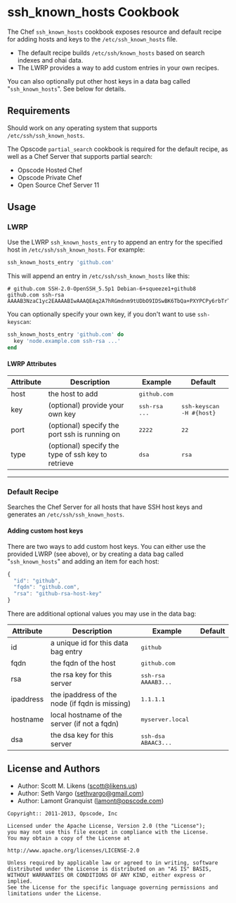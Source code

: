 ssh_known_hosts Cookbook
========================
The Chef `ssh_known_hosts` cookbook exposes resource and default recipe for adding hosts and keys to the `/etc/ssh_known_hosts` file.

- The default recipe builds `/etc/ssh/known_hosts` based on search indexes and ohai data.
- The LWRP provides a way to add custom entries in your own recipes.

You can also optionally put other host keys in a data bag called "`ssh_known_hosts`". See below for details.


Requirements
------------
Should work on any operating system that supports `/etc/ssh/ssh_known_hosts`.

The Opscode `partial_search` cookbook is required for the default recipe, as well as a Chef Server that supports partial search:

- Opscode Hosted Chef
- Opscode Private Chef
- Open Source Chef Server 11


Usage
-----
### LWRP

Use the LWRP `ssh_known_hosts_entry` to append an entry for the specified host in `/etc/ssh/ssh_known_hosts`. For example:

```ruby
ssh_known_hosts_entry 'github.com'
```

This will append an entry in `/etc/ssh/ssh_known_hosts` like this:

```text
# github.com SSH-2.0-OpenSSH_5.5p1 Debian-6+squeeze1+github8
github.com ssh-rsa AAAAB3NzaC1yc2EAAAABIwAAAQEAq2A7hRGmdnm9tUDbO9IDSwBK6TbQa+PXYPCPy6rbTrTtw7PHkccKrpp0yVhp5HdEIcKr6pLlVDBfOLX9QUsyCOV0wzfjIJNlGEYsdlLJizHhbn2mUjvSAHQqZETYP81eFzLQNnPHt4EVVUh7VfDESU84KezmD5QlWpXLmvU31/yMf+Se8xhHTvKSCZIFImWwoG6mbUoWf9nzpIoaSjB+weqqUUmpaaasXVal72J+UX2B+2RPW3RcT0eOzQgqlJL3RKrTJvdsjE3JEAvGq3lGHSZXy28G3skua2SmVi/w4yCE6gbODqnTWlg7+wC604ydGXA8VJiS5ap43JXiUFFAaQ==
```

You can optionally specify your own key, if you don't want to use `ssh-keyscan`:

```ruby
ssh_known_hosts_entry 'github.com' do
  key 'node.example.com ssh-rsa ...'
end
```

#### LWRP Attributes

<table>
  <thead>
    <tr>
      <th>Attribute</th>
      <th>Description</th>
      <th>Example</th>
      <th>Default</th>
    </tr>
  </thead>

  <tbody>
    <tr>
      <td>host</td>
      <td>the host to add</td>
      <td><tt>github.com</tt></td>
      <td></td>
    </tr>
    <tr>
      <td>key</td>
      <td>(optional) provide your own key</td>
      <td><tt>ssh-rsa ...</tt></td>
      <td><tt>ssh-keyscan -H #{host}</tt></td>
    </tr>
    <tr>
      <td>port</td>
      <td>(optional) specify the port ssh is running on</td>
      <td><tt>2222</tt></td>
      <td><tt>22</tt></td>
    </tr>
    <tr>
      <td>type</td>
      <td>(optional) specify the type of ssh key to retrieve</td>
      <td><tt>dsa</tt></td>
      <td><tt>rsa</tt></td>
    </tr>
  </tbody>
</table>

- - -

### Default Recipe

Searches the Chef Server for all hosts that have SSH host keys and generates an `/etc/ssh/ssh_known_hosts`.

#### Adding custom host keys

There are two ways to add custom host keys. You can either use the provided LWRP (see above), or by creating a data bag called "`ssh_known_hosts`" and adding an item for each host:

```javascript
{
  "id": "github",
  "fqdn": "github.com",
  "rsa": "github-rsa-host-key"
}
```

There are additional optional values you may use in the data bag:

<table>
  <thead>
    <tr>
      <th>Attribute</th>
      <th>Description</th>
      <th>Example</th>
      <th>Default</th>
    </tr>
  </thead>

  <tbody>
    <tr>
      <td>id</td>
      <td>a unique id for this data bag entry</td>
      <td><tt>github</tt></td>
      <td></td>
    </tr>
    <tr>
      <td>fqdn</td>
      <td>the fqdn of the host</td>
      <td><tt>github.com</tt></td>
      <td></td>
    </tr>
    <tr>
      <td>rsa</td>
      <td>the rsa key for this server</td>
      <td><tt>ssh-rsa AAAAB3...</tt></td>
      <td></td>
    </tr>
    <tr>
      <td>ipaddress</td>
      <td>the ipaddress of the node (if fqdn is missing)</td>
      <td><tt>1.1.1.1</tt></td>
      <td></td>
    </tr>
    <tr>
      <td>hostname</td>
      <td>local hostname of the server (if not a fqdn)</td>
      <td><tt>myserver.local</tt></td>
      <td></td>
    </tr>
    <tr>
      <td>dsa</td>
      <td>the dsa key for this server</td>
      <td><tt>ssh-dsa ABAAC3...</tt></td>
      <td></td>
    </tr>
  </tbody>
</table>


License and Authors
-------------------
- Author: Scott M. Likens (<scott@likens.us>)
- Author: Seth Vargo (<sethvargo@gmail.com>)
- Author: Lamont Granquist (<lamont@opscode.com>)

```text
Copyright:: 2011-2013, Opscode, Inc

Licensed under the Apache License, Version 2.0 (the "License");
you may not use this file except in compliance with the License.
You may obtain a copy of the License at

http://www.apache.org/licenses/LICENSE-2.0

Unless required by applicable law or agreed to in writing, software
distributed under the License is distributed on an "AS IS" BASIS,
WITHOUT WARRANTIES OR CONDITIONS OF ANY KIND, either express or implied.
See the License for the specific language governing permissions and
limitations under the License.
```
